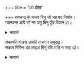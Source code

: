 +++
title = "01 दोहा"

+++
रामचन्द्र के भजन बिनु जो चह पद निर्बान।  
ग्यानवन्त अपि सो नर पसु बिनु पूँछ बिषान॥1॥  

<details><summary>भावार्थ</summary>

श्री रामचन्द्रजी के भजन बिना जो मोक्ष पद चाहता है, वह मनुष्य ज्ञानवान्‌ होने पर भी बिना पूँछ और सीङ्ग का पशु है॥1॥  
</details>

राकापति षोडस उअहिं तारागन समुदाइ।  
सकल गिरिन्ह दव लाइअ बिनु रबि राति न जाइ॥2॥  

<details><summary>भावार्थ</summary>

सभी तारागणों के साथ सोलह कलाओं से पूर्ण चन्द्रमा उदय हो और जितने पर्वत हैं उन सब में दावाग्नि लगा दी जाए, तो भी सूर्य के उदय हुए बिना रात्रि नहीं जा सकती॥2॥  
</details>



<div class="audioEmbed"  caption="AIR-वाचनम्" src="https://archive
.org/download/rAmcharitmAnas-AIR/EPI-383.mp3"></div>
